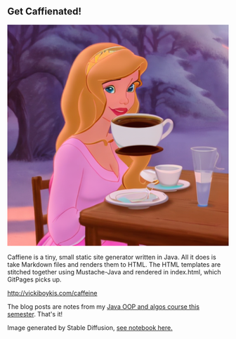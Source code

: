 ## Get Caffienated!


![](java.png)

Caffiene is a tiny, small static site generator written in Java. All it does is take Markdown files and renders them to HTML. The HTML templates are stitched together using Mustache-Java and rendered in index.html, which GitPages picks up. 

http://vickiboykis.com/caffeine

The blog posts are notes from my [Java OOP and algos course this semester](https://www.mc3.edu/courses/cis-111b-computer-science-ii-object-oriented-programming). That's it!

Image generated by Stable Diffusion, [see notebook here.](https://colab.research.google.com/drive/1UnULukJGUL6qimhhV3LzjXw857p4DgPs#scrollTo=6U0v2ol4ywUo) 
